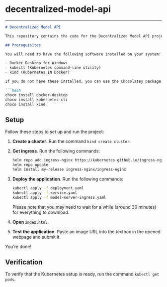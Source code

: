# decentralized-model-api
---
```markdown
# Decentralized Model API

This repository contains the code for the Decentralized Model API project. This document provides instructions on how to set up and run the project.

## Prerequisites

You will need to have the following software installed on your system:

- Docker Desktop for Windows
- kubectl (Kubernetes command-line utility)
- kind (Kubernetes IN Docker)

If you do not have these installed, you can use the Chocolatey package manager to install them. Run the following commands in an elevated PowerShell:

```bash
choco install docker-desktop
choco install kubernetes-cli
choco install kind
```

## Setup

Follow these steps to set up and run the project:

1. **Create a cluster**. Run the command `kind create cluster`.

2. **Get ingress**. Run the following commands:

   ```bash
   helm repo add ingress-nginx https://kubernetes.github.io/ingress-nginx
   helm repo update
   helm install my-release ingress-nginx/ingress-nginx
   ```

3. **Deploy the application**. Run the following commands:

   ```bash
   kubectl apply -f deployment.yaml
   kubectl apply -f service.yaml
   kubectl apply -f model-server-ingress.yaml
   ```

   Please note that you may need to wait for a while (around 30 minutes) for everything to download.

5. **Open `index.html`**.

6. **Test the application**. Paste an image URL into the textbox in the opened webpage and submit it.

You're done!

## Verification

To verify that the Kubernetes setup is ready, run the command `kubectl get pods`.

